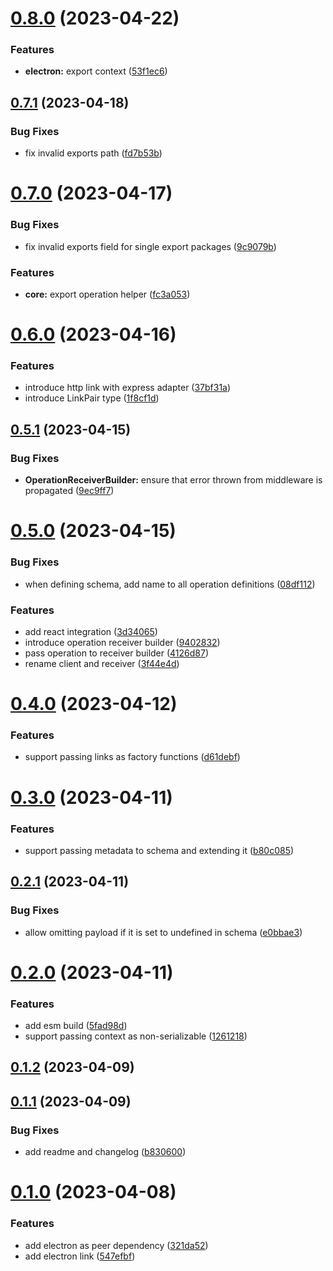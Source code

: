 # [0.8.0](https://github.com/TheUnderScorer/musubi/compare/electron-link-v0.7.1...electron-link-v0.8.0) (2023-04-22)


### Features

* **electron:** export context ([53f1ec6](https://github.com/TheUnderScorer/musubi/commit/53f1ec61eb67e0f23739baf321653baba2964549))

## [0.7.1](https://github.com/TheUnderScorer/musubi/compare/electron-link-v0.7.0...electron-link-v0.7.1) (2023-04-18)


### Bug Fixes

* fix invalid exports path ([fd7b53b](https://github.com/TheUnderScorer/musubi/commit/fd7b53be9c5e9f02d295f8584001a3b637ea733e))

# [0.7.0](https://github.com/TheUnderScorer/musubi/compare/electron-link-v0.6.0...electron-link-v0.7.0) (2023-04-17)


### Bug Fixes

* fix invalid exports field for single export packages ([9c9079b](https://github.com/TheUnderScorer/musubi/commit/9c9079b6a31b840307e67ba1ea21a9142b778470))


### Features

* **core:** export operation helper ([fc3a053](https://github.com/TheUnderScorer/musubi/commit/fc3a0531bcf212c1f675c23e309777dc6fb14f16))

# [0.6.0](https://github.com/TheUnderScorer/musubi/compare/electron-link-v0.5.1...electron-link-v0.6.0) (2023-04-16)


### Features

* introduce http link with express adapter ([37bf31a](https://github.com/TheUnderScorer/musubi/commit/37bf31ac14229944233ec18f55e3df3deb41596e))
* introduce LinkPair type ([1f8cf1d](https://github.com/TheUnderScorer/musubi/commit/1f8cf1d65c533f17eee7de905a23629f3731f0ec))

## [0.5.1](https://github.com/TheUnderScorer/musubi/compare/electron-link-v0.5.0...electron-link-v0.5.1) (2023-04-15)


### Bug Fixes

* **OperationReceiverBuilder:** ensure that error thrown from middleware is propagated ([9ec9ff7](https://github.com/TheUnderScorer/musubi/commit/9ec9ff7b29a49d36ed8590c2ec7de46cddbf8cdc))

# [0.5.0](https://github.com/TheUnderScorer/musubi/compare/electron-link-v0.4.0...electron-link-v0.5.0) (2023-04-15)


### Bug Fixes

* when defining schema, add name to all operation definitions ([08df112](https://github.com/TheUnderScorer/musubi/commit/08df112caffe6a2d4c13e65416c81178d4c1acb7))


### Features

* add react integration ([3d34065](https://github.com/TheUnderScorer/musubi/commit/3d34065c360633bbc5915779d4f2da26caadcfa0))
* introduce operation receiver builder ([9402832](https://github.com/TheUnderScorer/musubi/commit/9402832f88505f119397a5f310764e92162069b0))
* pass operation to receiver builder ([4126d87](https://github.com/TheUnderScorer/musubi/commit/4126d87e11be4064ef01731431e9024355fdf0a3))
* rename client and receiver ([3f44e4d](https://github.com/TheUnderScorer/musubi/commit/3f44e4dd124ae69a79525b8bd68f04f164358c31))

# [0.4.0](https://github.com/TheUnderScorer/musubi/compare/electron-link-v0.3.0...electron-link-v0.4.0) (2023-04-12)


### Features

* support passing links as factory functions ([d61debf](https://github.com/TheUnderScorer/musubi/commit/d61debf5631943506b681c23379e62ce13469c26))

# [0.3.0](https://github.com/TheUnderScorer/musubi/compare/electron-link-v0.2.1...electron-link-v0.3.0) (2023-04-11)


### Features

* support passing metadata to schema and extending it ([b80c085](https://github.com/TheUnderScorer/musubi/commit/b80c085ab33c69bddba5676bb600eebe0c2e0247))

## [0.2.1](https://github.com/TheUnderScorer/musubi/compare/electron-link-v0.2.0...electron-link-v0.2.1) (2023-04-11)


### Bug Fixes

* allow omitting payload if it is set to undefined in schema ([e0bbae3](https://github.com/TheUnderScorer/musubi/commit/e0bbae3a142d31faccc40c710af5b7e7d807c718))

# [0.2.0](https://github.com/TheUnderScorer/musubi/compare/electron-link-v0.1.2...electron-link-v0.2.0) (2023-04-11)


### Features

* add esm build ([5fad98d](https://github.com/TheUnderScorer/musubi/commit/5fad98d1d21e19c3c4da5415257f2d40160b3fb8))
* support passing context as non-serializable ([1261218](https://github.com/TheUnderScorer/musubi/commit/126121807c394a67f1adedb4f60e12c37051ee8d))

## [0.1.2](https://github.com/TheUnderScorer/musubi/compare/electron-link-v0.1.1...electron-link-v0.1.2) (2023-04-09)

## [0.1.1](https://github.com/TheUnderScorer/musubi/compare/electron-link-v0.1.0...electron-link-v0.1.1) (2023-04-09)


### Bug Fixes

* add readme and changelog ([b830600](https://github.com/TheUnderScorer/musubi/commit/b830600a0c55da9306ec2ef19b9a145641b0cea4))

# [0.1.0](https://github.com/TheUnderScorer/musubi/compare/electron-link-v0.0.1...electron-link-v0.1.0) (2023-04-08)


### Features

* add electron as peer dependency ([321da52](https://github.com/TheUnderScorer/musubi/commit/321da521699bef04176a41a77f39e6e6e74e945a))
* add electron link ([547efbf](https://github.com/TheUnderScorer/musubi/commit/547efbfe283e9a4e108cb550b574ce16eb93bff2))
